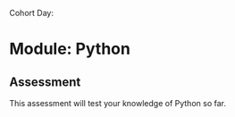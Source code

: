 Cohort Day:

# Module: Python

## Assessment
This assessment will test your knowledge of Python so far.
